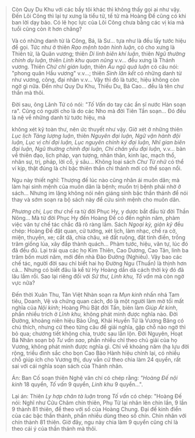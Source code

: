 > Còn Quy Du Khu với các bầy tôi khác thì không thấy gọi ai như vậy. Đến
> Lôi Công thì lại tự xưng là tiểu tử, tế tử mà Hoàng Đế cũng có khi
> ban lời dạy bảo. Có lẽ học lực của Lôi Công chưa bằng các vị kia mà
> tuổi cũng còn ít hơn chăng?
>
> Và có những danh từ là Công, Bá, là Sư... tựa như là đều lấy tước hiệu
> để gọi. Tức như ở thiên *Rạo mệnh toàn hình luận*, có cho xưng là
> Thiên tử, là Quân vương; thiên *Di linh biên khí luận*, thiên *Ngũ
> thường chính dụ luận*, thiên *Linh khu quan nũng* v.v... đều xưng là
> Thánh vương. Thiên *Chứ chỉ gián luận*, thiên *Âu ngũ quả luận* có câu
> nói: "phong quân Hầu vương" v.v...; thiên *Sinh lân kết* có những danh
> từ như vương, công, đại nhân v.v... Vậy thì đó là tước, hiệu không còn
> ngờ gì nữa. Đến như Quy Du Khu, Thiếu Du, Bá Cao... đều là tên chư
> thần mà thôi.
>
> Đời sau, ông Lãnh Tứ có nói: *"Tố Vấn* do tay các ẩn sĩ nước Hàn
> soạn ra". Cũng có người cho là do các Nho mà đời Tiên Tần soạn... Đó
> đều là nệ về những danh từ tước hiệu, mà
>
> không xét kỹ toàn thư, nên ức thuyết như vậy. Giờ xét ở những thiên
> *Lục lịch Tảng lượng luận*, thiên *Nguyên đại luận, Ngữ vận hành đội
> luận, Lục vị chí đại luận, Lục nguyên chính ký đại luận, Nhĩ gian
> biên đại luận, Ngũ thường chính đại luận, Chí chân yếu đại luận,*
> v.v... bàn về thiên đạo, lịch pháp, vạn tượng, nhân thân, kinh lạc,
> mạch thổ, nhân sự, trị, pháp, lời cổ, ý sâu... Không loại sách *Chư
> Từ nhữ* có thể ví kịp, thật đúng là chỉ bậc thiên thần chi thánh mới
> có thể soạn nổi.
>
> Ngu này thiết nghĩ: Thượng đế lúc nào cũng nhân ái muôn dân; mà làm
> hại sinh mệnh của muôn dân là bệnh; muốn trị bệnh phải nhờ ở sách...
> Nhưng im lặng không nói nên giáng sinh bậc thần thánh để nói thay và
> sớm soạn ra bộ sách này để cứu sinh mệnh cho muôn dân.
>
> *Phương chi, Lục thư* chế ra từ đời Phục Hy, y dược bắt đầu từ đời
> Thần Nông... Mà từ đời Phục Hy đến Hoàng Đế có đến nghìn năm, phàm
> việc văn tự chế tác chắc đã rõ ràng lắm. Sách *Ngoại kỳ, giản kỹ* đều
> chép: Hoàng Đế đặt quan, cử tướng, xét lịch, làm nhạc, chế ra cờ,
> miện, thuyền, xe; cắt dã, chia châu, xẻ đất ruộng, đặt tinh điền,
> trồng trăm giống lúa, xây đắp thành quách... Phàm tước, hiệu, văn tự,
> lúc đó đã đều đủ. Lại trải qua các họ Kim Thiên, Cao Dương, Cao Tân,
> linh ba trăm bốn mươi năm, mới đến nhà Đào Đường (Nghiêu). Vậy bao các
> chế tác, người đời sau chỉ biết hai họ Đường Ngu (Thuấn) là thịnh hơn
> cả... Nhưng có biết đâu là kể từ Hy Hoàng dần dà cách thời kỳ đó đã
> lâu lắm rồi. Sao lại riêng đối với *Sử thư, Linh khu, Tố vấn* mà còn
> ngờ vực nữa?
>
> Đến thời Xuân Thu, Tân Việt Nhàn soạn ra *Mụn kinh* nhấn nhá Tam
> tiêu, Doanh, Vệ và chứng quan cách, đó là một người làm mờ tối mất
> nghĩa của *Nội kinh*; Hoàng Phù Bật đời Tấn, biên làm *Giúp Át kinh*,
> phần nhiều trích ở *Lĩnh khu,* không phát minh được nghĩa nào. Đời
> Đường, khoảng niên hiệu Bảo Ứng, Khải Huyền Tứ là Vương Băng có chú
> thích, nhưng cứ theo từng câu để giải nghĩa, gặp chỗ nào ngờ thì bỏ
> qua; chương tiết không chia, trước sau lẫn lộn. Đời Nguyên, Hoạt Bá
> Nhân soạn bộ *Tư vấn sao*, phần nhiều chỉ theo chủ giải của họ Vương,
> không phát minh được nghĩa gì. Chỉ về khoảng năm (hạ lựu đời rộng, triều đình
> sắc cho bọn Cao Bào Hành hiệu chính lại, có nhiều chỗ giúp ích cho
> Vương thị, duy vẫn cứ theo chia làm 24 quyển, rất sai với cái nghĩa
> soạn sách của Thánh nhân.
>
> Án: Ban Cố soạn thiên Nghệ văn chí có chép rằng: *"Hoàng Đế nội kinh*
> 18 quyển, *Tố vấn* 9 quyển, *Linh khu* 9 quyển...".
>
> Lại án: Thiên *Ly hợp chân tà luận* trong *Tố vấn* có chép: "Hoàng Đế
> nói: Nghĩ như Cửu Châm chín thiên, Phụ Tử lại nhân lên chín lần, 9 lần
> 9 thành 81 thiên, để theo với số của Hoàng Chung. Đại đế kinh điển của
> các bậc thần thánh, phần nhiều dùng theo số chín. Chín nhân với chín
> thành 81 thiên. Giờ đây, ngu này chia làm 9 quyển cũng chỉ là theo cái
> ý của thần thánh mà thôi.

